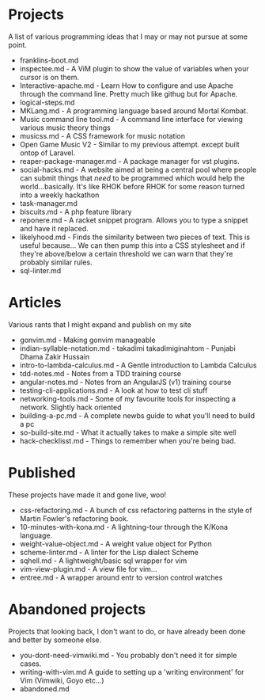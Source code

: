 # Projects

A list of various programming ideas that I may or may not pursue at some point.

- franklins-boot.md
- inspectee.md - A ViM plugin to show the value of variables when your cursor is on them.
- Interactive-apache.md - Learn How to configure and use Apache through the command line.  Pretty much like githug but for Apache.
- logical-steps.md
- MKLang.md - A programming language based around Mortal Kombat.
- Music command line tool.md - A command line interface for viewing various music theory things
- musicss.md - A CSS framework for music notation
- Open Game Music V2 - Similar to my previous attempt. except built ontop of Laravel.
- reaper-package-manager.md - A package manager for vst plugins.
- social-hacks.md - A website aimed at being a central pool where people can submit things that *need* to be programmed which would help the world...basically. It's like RHOK before RHOK for some reason turned into a weekly hackathon
- task-manager.md
- biscuits.md - A php feature library   
- reponere.md - A racket snippet program. Allows you to type a snippet and have it replaced.
- likelyhood.md - Finds the similarity between two pieces of text. This is useful because... We can then pump this into a CSS stylesheet and if they're above/below a certain threshold we can warn that they're probably similar rules.
- sql-linter.md 

# Articles

Various rants that I might expand and publish on my site

- gonvim.md - Making gonvim manageable
- indian-syllable-notation.md - takadimi takadimiginahtom - Punjabi Dhama Zakir Hussain
- intro-to-lambda-calculus.md - A Gentle introduction to Lambda Calculus
- tdd-notes.md - Notes from a TDD training course
- angular-notes.md - Notes from an AngularJS (v1) training course
- testing-cli-applications.md - A look at how to test cli stuff
- networking-tools.md - Some of my favourite tools for inspecting a network. Slightly hack oriented
- building-a-pc.md - A complete newbs guide to what you'll need to build a pc
- so-build-site.md - What it actually takes to make a simple site well
- hack-checklisst.md - Things to remember when you're being bad.

# Published

These projects have made it and gone live, woo!

- css-refactoring.md - A bunch of css refactoring patterns in the style of Martin Fowler's refactoring book.
- 10-minutes-with-kona.md - A lightning-tour through the K/Kona language.
- weight-value-object.md - A weight value object for Python
- scheme-linter.md - A linter for the Lisp dialect Scheme
- sqhell.md - A lightweight/basic sql wrapper for vim
- vim-view-plugin.md - A view file for vim...
- entree.md - A wrapper around entr to version control watches



# Abandoned projects

Projects that looking back, I don't want to do, or have already been done and better by someone else.

- you-dont-need-vimwiki.md - You probably don't need it for simple cases.
- writing-with-vim.md A guide to setting up a 'writing environment' for Vim (Vimwiki, Goyo etc...)
- abandoned.md
